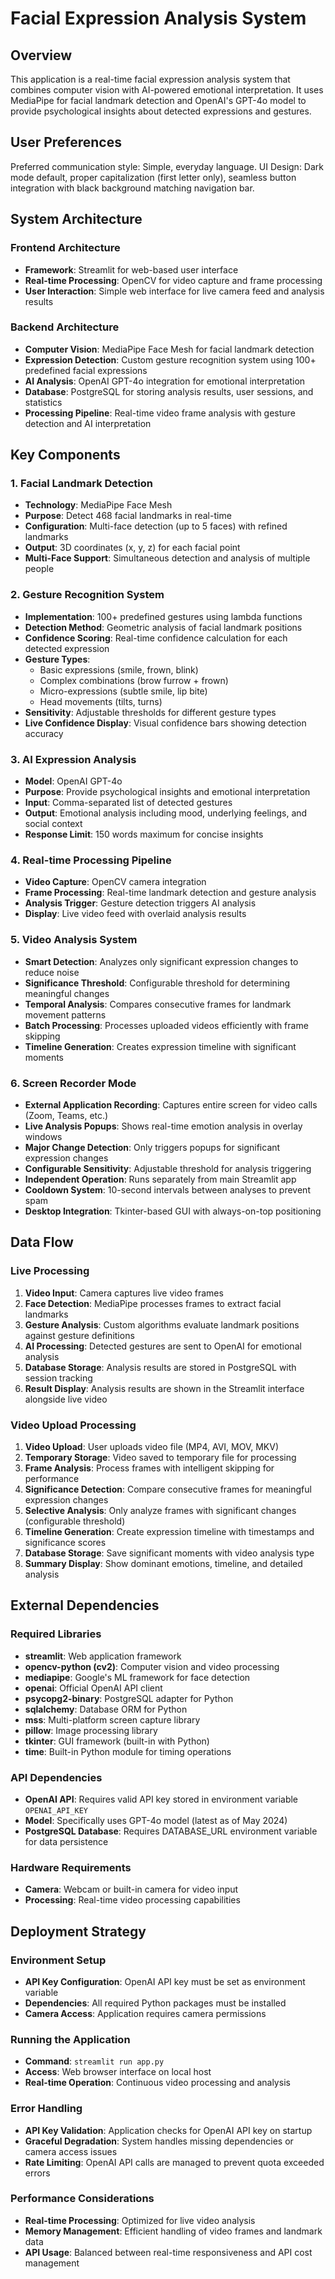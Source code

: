 # Facial Expression Analysis System

## Overview

This application is a real-time facial expression analysis system that combines computer vision with AI-powered emotional interpretation. It uses MediaPipe for facial landmark detection and OpenAI's GPT-4o model to provide psychological insights about detected expressions and gestures.

## User Preferences

Preferred communication style: Simple, everyday language.
UI Design: Dark mode default, proper capitalization (first letter only), seamless button integration with black background matching navigation bar.

## System Architecture

### Frontend Architecture
- **Framework**: Streamlit for web-based user interface
- **Real-time Processing**: OpenCV for video capture and frame processing
- **User Interaction**: Simple web interface for live camera feed and analysis results

### Backend Architecture
- **Computer Vision**: MediaPipe Face Mesh for facial landmark detection
- **Expression Detection**: Custom gesture recognition system using 100+ predefined facial expressions
- **AI Analysis**: OpenAI GPT-4o integration for emotional interpretation
- **Database**: PostgreSQL for storing analysis results, user sessions, and statistics
- **Processing Pipeline**: Real-time video frame analysis with gesture detection and AI interpretation

## Key Components

### 1. Facial Landmark Detection
- **Technology**: MediaPipe Face Mesh
- **Purpose**: Detect 468 facial landmarks in real-time
- **Configuration**: Multi-face detection (up to 5 faces) with refined landmarks
- **Output**: 3D coordinates (x, y, z) for each facial point
- **Multi-Face Support**: Simultaneous detection and analysis of multiple people

### 2. Gesture Recognition System
- **Implementation**: 100+ predefined gestures using lambda functions
- **Detection Method**: Geometric analysis of facial landmark positions
- **Confidence Scoring**: Real-time confidence calculation for each detected expression
- **Gesture Types**: 
  - Basic expressions (smile, frown, blink)
  - Complex combinations (brow furrow + frown)
  - Micro-expressions (subtle smile, lip bite)
  - Head movements (tilts, turns)
- **Sensitivity**: Adjustable thresholds for different gesture types
- **Live Confidence Display**: Visual confidence bars showing detection accuracy

### 3. AI Expression Analysis
- **Model**: OpenAI GPT-4o
- **Purpose**: Provide psychological insights and emotional interpretation
- **Input**: Comma-separated list of detected gestures
- **Output**: Emotional analysis including mood, underlying feelings, and social context
- **Response Limit**: 150 words maximum for concise insights

### 4. Real-time Processing Pipeline
- **Video Capture**: OpenCV camera integration
- **Frame Processing**: Real-time landmark detection and gesture analysis
- **Analysis Trigger**: Gesture detection triggers AI analysis
- **Display**: Live video feed with overlaid analysis results

### 5. Video Analysis System
- **Smart Detection**: Analyzes only significant expression changes to reduce noise
- **Significance Threshold**: Configurable threshold for determining meaningful changes
- **Temporal Analysis**: Compares consecutive frames for landmark movement patterns
- **Batch Processing**: Processes uploaded videos efficiently with frame skipping
- **Timeline Generation**: Creates expression timeline with significant moments

### 6. Screen Recorder Mode
- **External Application Recording**: Captures entire screen for video calls (Zoom, Teams, etc.)
- **Live Analysis Popups**: Shows real-time emotion analysis in overlay windows
- **Major Change Detection**: Only triggers popups for significant expression changes
- **Configurable Sensitivity**: Adjustable threshold for analysis triggering
- **Independent Operation**: Runs separately from main Streamlit app
- **Cooldown System**: 10-second intervals between analyses to prevent spam
- **Desktop Integration**: Tkinter-based GUI with always-on-top positioning

## Data Flow

### Live Processing
1. **Video Input**: Camera captures live video frames
2. **Face Detection**: MediaPipe processes frames to extract facial landmarks
3. **Gesture Analysis**: Custom algorithms evaluate landmark positions against gesture definitions
4. **AI Processing**: Detected gestures are sent to OpenAI for emotional analysis
5. **Database Storage**: Analysis results are stored in PostgreSQL with session tracking
6. **Result Display**: Analysis results are shown in the Streamlit interface alongside live video

### Video Upload Processing
1. **Video Upload**: User uploads video file (MP4, AVI, MOV, MKV)
2. **Temporary Storage**: Video saved to temporary file for processing
3. **Frame Analysis**: Process frames with intelligent skipping for performance
4. **Significance Detection**: Compare consecutive frames for meaningful expression changes
5. **Selective Analysis**: Only analyze frames with significant changes (configurable threshold)
6. **Timeline Generation**: Create expression timeline with timestamps and significance scores
7. **Database Storage**: Save significant moments with video analysis type
8. **Summary Display**: Show dominant emotions, timeline, and detailed analysis

## External Dependencies

### Required Libraries
- **streamlit**: Web application framework
- **opencv-python (cv2)**: Computer vision and video processing
- **mediapipe**: Google's ML framework for face detection
- **openai**: Official OpenAI API client
- **psycopg2-binary**: PostgreSQL adapter for Python
- **sqlalchemy**: Database ORM for Python
- **mss**: Multi-platform screen capture library
- **pillow**: Image processing library
- **tkinter**: GUI framework (built-in with Python)
- **time**: Built-in Python module for timing operations

### API Dependencies
- **OpenAI API**: Requires valid API key stored in environment variable `OPENAI_API_KEY`
- **Model**: Specifically uses GPT-4o model (latest as of May 2024)
- **PostgreSQL Database**: Requires DATABASE_URL environment variable for data persistence

### Hardware Requirements
- **Camera**: Webcam or built-in camera for video input
- **Processing**: Real-time video processing capabilities

## Deployment Strategy

### Environment Setup
- **API Key Configuration**: OpenAI API key must be set as environment variable
- **Dependencies**: All required Python packages must be installed
- **Camera Access**: Application requires camera permissions

### Running the Application
- **Command**: `streamlit run app.py`
- **Access**: Web browser interface on local host
- **Real-time Operation**: Continuous video processing and analysis

### Error Handling
- **API Key Validation**: Application checks for OpenAI API key on startup
- **Graceful Degradation**: System handles missing dependencies or camera access issues
- **Rate Limiting**: OpenAI API calls are managed to prevent quota exceeded errors

### Performance Considerations
- **Real-time Processing**: Optimized for live video analysis
- **Memory Management**: Efficient handling of video frames and landmark data
- **API Usage**: Balanced between real-time responsiveness and API cost management